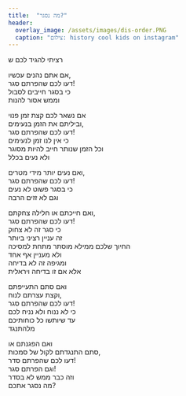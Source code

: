 ```yaml
---
title:  "מה נסגר?"
header:
  overlay_image: /assets/images/dis-order.PNG
  caption: "צילום: history cool kids on instagram"
---
```


<!--more-->
רציתי להגיד לכם ש
  
אם אתם נהנים עכשיו,  
דעו לכם שהפרתם סגר!  
כי בסגר חייבים לסבול  
וממש אסור להנות

אם נשאר לכם קצת זמן פנוי  
וביליתם את הזמן בנעימים,  
דעו לכם שהפרתם סגר!  
כי אין לנו זמן לנעימים  
וכל הזמן שנותר חייב להיות מסוגר  
ולא נעים בכלל
  
ואם נעים יותר מידי מטרים,  
דעו לכם שהפרתם סגר!  
כי בסגר פשוט לא נעים  
וגם לא זזים הרבה
  
ואם חייכתם או חלילה צחקתם,  
דעו לכם שהפרתם סגר!  
כי סגר זה לא צחוק  
זה עניין רציני ביותר  
החיוך שלכם ממילא מוסתר מתחת למסיכה  
ולא מעניין אף אחד  
ומגיפה זה לא בדיחה  
אלא אם זו בדיחה ויראלית
  
ואם סתם התעייפתם  
וקצת עצרתם לנוח,  
דעו לכם שהפרתם סגר!  
כי לא ננוח ולא נניח לכם  
עד שיותשו כל כוחותיכם  
מלהתנגד

ואם הפגנתם או  
סתם התנגדתם לקול של סמכות,  
דעו לכם שהפרתם סדר!  
וגם הפרתם סגר!  
וזה כבר ממש לא בסדר  
מה נסגר אתכם?
